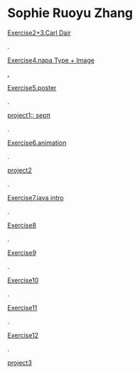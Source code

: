 <html>
<body>
<h1>Sophie Ruoyu Zhang</h1>
<p>
<a href="https://almightysophie.github.io/carl-dair/" >Exercise2+3.Carl Dair </a>
</p>

<bk>.</bk>
<p> <a href=" https://almightysophie.github.io/stylepicty/" >Exercise4.napa  Type + Image</p> 
    
<bk>.</bk>

<p>
<a href="https://posterexe.glitch.me" >Exercise5.poster</a> </p>

<bk>.</bk>

<p>
<a href="https://almightysophie.github.io/project1-/" >project1:: sepπ</a> </p>

<bk>.</bk>

<p>
    <a href="https://almightysophie.github.io/dynamiccomposition/" >Exercise6.animation</a> 
    </p>

<bk>.</bk>

<p>
    <a href=" https://almightysophie.github.io/project2/" >project2</a> 
    </p>
    
 <bk>.</bk>
<p>
        <a href=" https://java7.glitch.me" >Exercise7.java intro</a> 
        </p>

 <bk>.</bk>
<p>
     <a href="https://almightysophie.github.io/java8/" >Exercise8</a> 
      </p>

<bk>.</bk>
<p>
     <a href="https://almightysophie.github.io/java8/" >Exercise9</a> 
      </p>
        
 <bk>.</bk>
  <p>
      <a href="https://almightysophie.github.io/exercise10/" >Exercise10</a> 
      </p>
      
<bk>.</bk>
      <p>
          <a href="https://glitch.com/edit/#!/classh" >Exercise11</a> 
          </p>

 <bk>.</bk>
  <p>
      <a href="https://almightysophie.github.io/project3/" >Exercise12</a> 
      </p>


 <bk>.</bk>
  <p>
      <a href="https://almightysophie.github.io/project3/" >project3</a> 
      </p>
      



   

</body>
</html>
